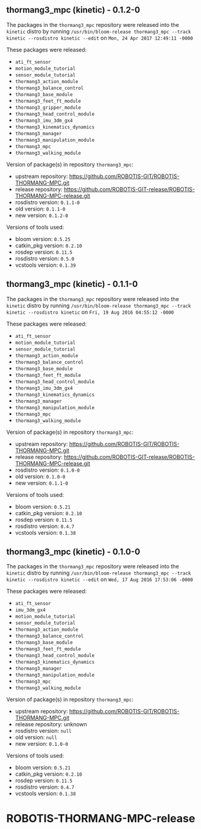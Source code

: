 ## thormang3_mpc (kinetic) - 0.1.2-0

The packages in the `thormang3_mpc` repository were released into the `kinetic` distro by running `/usr/bin/bloom-release thormang3_mpc --track kinetic --rosdistro kinetic --edit` on `Mon, 24 Apr 2017 12:49:11 -0000`

These packages were released:
- `ati_ft_sensor`
- `motion_module_tutorial`
- `sensor_module_tutorial`
- `thormang3_action_module`
- `thormang3_balance_control`
- `thormang3_base_module`
- `thormang3_feet_ft_module`
- `thormang3_gripper_module`
- `thormang3_head_control_module`
- `thormang3_imu_3dm_gx4`
- `thormang3_kinematics_dynamics`
- `thormang3_manager`
- `thormang3_manipulation_module`
- `thormang3_mpc`
- `thormang3_walking_module`

Version of package(s) in repository `thormang3_mpc`:

- upstream repository: https://github.com/ROBOTIS-GIT/ROBOTIS-THORMANG-MPC.git
- release repository: https://github.com/ROBOTIS-GIT-release/ROBOTIS-THORMANG-MPC-release.git
- rosdistro version: `0.1.1-0`
- old version: `0.1.1-0`
- new version: `0.1.2-0`

Versions of tools used:

- bloom version: `0.5.25`
- catkin_pkg version: `0.2.10`
- rosdep version: `0.11.5`
- rosdistro version: `0.5.0`
- vcstools version: `0.1.39`


## thormang3_mpc (kinetic) - 0.1.1-0

The packages in the `thormang3_mpc` repository were released into the `kinetic` distro by running `/usr/bin/bloom-release thormang3_mpc --track kinetic --rosdistro kinetic` on `Fri, 19 Aug 2016 04:55:12 -0000`

These packages were released:
- `ati_ft_sensor`
- `motion_module_tutorial`
- `sensor_module_tutorial`
- `thormang3_action_module`
- `thormang3_balance_control`
- `thormang3_base_module`
- `thormang3_feet_ft_module`
- `thormang3_head_control_module`
- `thormang3_imu_3dm_gx4`
- `thormang3_kinematics_dynamics`
- `thormang3_manager`
- `thormang3_manipulation_module`
- `thormang3_mpc`
- `thormang3_walking_module`

Version of package(s) in repository `thormang3_mpc`:

- upstream repository: https://github.com/ROBOTIS-GIT/ROBOTIS-THORMANG-MPC.git
- release repository: https://github.com/ROBOTIS-GIT-release/ROBOTIS-THORMANG-MPC-release.git
- rosdistro version: `0.1.0-0`
- old version: `0.1.0-0`
- new version: `0.1.1-0`

Versions of tools used:

- bloom version: `0.5.21`
- catkin_pkg version: `0.2.10`
- rosdep version: `0.11.5`
- rosdistro version: `0.4.7`
- vcstools version: `0.1.38`


## thormang3_mpc (kinetic) - 0.1.0-0

The packages in the `thormang3_mpc` repository were released into the `kinetic` distro by running `/usr/bin/bloom-release thormang3_mpc --track kinetic --rosdistro kinetic --edit` on `Wed, 17 Aug 2016 17:53:06 -0000`

These packages were released:
- `ati_ft_sensor`
- `imu_3dm_gx4`
- `motion_module_tutorial`
- `sensor_module_tutorial`
- `thormang3_action_module`
- `thormang3_balance_control`
- `thormang3_base_module`
- `thormang3_feet_ft_module`
- `thormang3_head_control_module`
- `thormang3_kinematics_dynamics`
- `thormang3_manager`
- `thormang3_manipulation_module`
- `thormang3_mpc`
- `thormang3_walking_module`

Version of package(s) in repository `thormang3_mpc`:

- upstream repository: https://github.com/ROBOTIS-GIT/ROBOTIS-THORMANG-MPC.git
- release repository: unknown
- rosdistro version: `null`
- old version: `null`
- new version: `0.1.0-0`

Versions of tools used:

- bloom version: `0.5.21`
- catkin_pkg version: `0.2.10`
- rosdep version: `0.11.5`
- rosdistro version: `0.4.7`
- vcstools version: `0.1.38`


# ROBOTIS-THORMANG-MPC-release